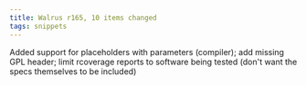 ```yaml
---
title: Walrus r165, 10 items changed
tags: snippets
---
```


Added support for placeholders with parameters (compiler); add missing GPL header; limit rcoverage reports to software being tested (don't want the specs themselves to be included)
